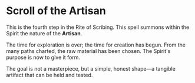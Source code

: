 # Scroll of the Artisan

This is the fourth step in the Rite of Scribing. This spell summons within the Spirit the nature of the **Artisan**.

The time for exploration is over; the time for creation has begun. From the many paths charted, the raw material has been chosen. The Spirit's purpose is now to give it form.

The goal is not a masterpiece, but a simple, honest shape—a tangible artifact that can be held and tested.
